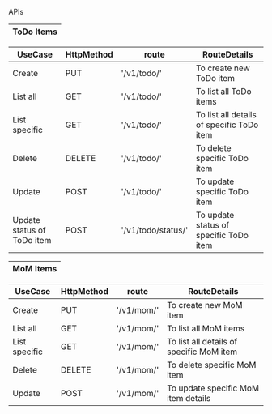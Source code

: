 APIs

ToDo Items | 
--- |

UseCase | HttpMethod | route | RouteDetails | 
--- | --- | --- | --- | 
Create| PUT | '/v1/todo/' | To create new ToDo item|
List all| GET | '/v1/todo/' | To list all ToDo items| 
List specific| GET | '/v1/todo/<id>' | To list all details of specific ToDo item| 
Delete| DELETE | '/v1/todo/<id>' | To delete specific ToDo item| 
Update| POST | '/v1/todo/<id>' | To update specific ToDo item|
Update status of ToDo item| POST | '/v1/todo/status/<id>' | To update status of specific ToDo item|

MoM Items | 
--- |

UseCase | HttpMethod | route | RouteDetails | 
--- | --- | --- | --- | 
Create| PUT | '/v1/mom/' | To create new MoM item|
List all| GET | '/v1/mom/' | To list all MoM items| 
List specific| GET | '/v1/mom/<id>' | To list all details of specific MoM item| 
Delete| DELETE | '/v1/mom/<id>' | To delete specific MoM item| 
Update| POST | '/v1/mom/<id>' | To update specific MoM item details|
